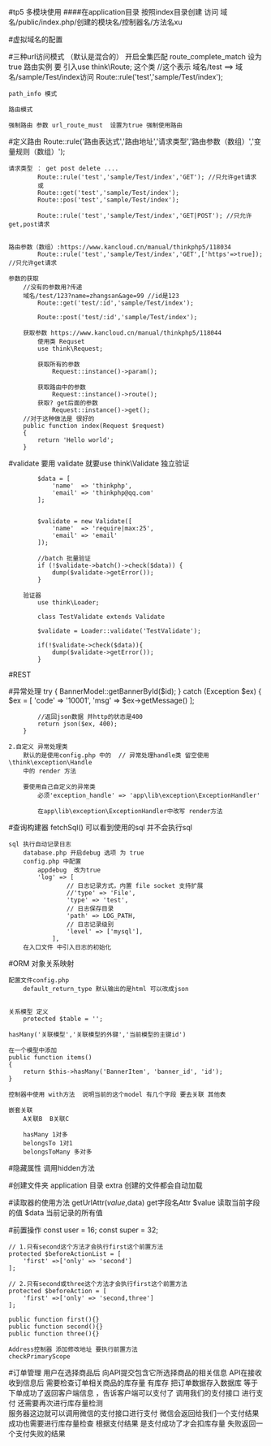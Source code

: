 #tp5 多模块使用
	####在application目录 按照index目录创建
		访问  域名/public/index.php/创建的模块名/控制器名/方法名xu

#虚拟域名的配置
	
#三种url访问模式 （默认是混合的）
    开启全集匹配
        route_complete_match 设为true
	路由实例 
	要 引入use think\Route; 这个类
	//这个表示 域名/test  ==> 域名/sample/Test/index访问
	Route::rule('test','sample/Test/index');


	path_info 模式

	路由模式 

	强制路由 参数	url_route_must  设置为true 强制使用路由

#定义路由
	Route::rule('路由表达式','路由地址','请求类型','路由参数（数组）','变量规则（数组）');
	
	请求类型 ： get post delete ....
			Route::rule('test','sample/Test/index','GET'); //只允许get请求
			或
			Route::get('test','sample/Test/index');
			Route::pos('test','sample/Test/index');

			Route::rule('test','sample/Test/index','GET|POST'); //只允许get,post请求


	路由参数（数组）:https://www.kancloud.cn/manual/thinkphp5/118034
			Route::rule('test','sample/Test/index','GET',['https'=>true]); //只允许get请求

	参数的获取
		//没有的参数用?传递
		域名/test/123?name=zhangsan&age=99 //id是123
			Route::get('test/:id','sample/Test/index');

			Route::post('test/:id','sample/Test/index');

		获取参数 https://www.kancloud.cn/manual/thinkphp5/118044
			使用类 Requset
			use think\Request;

			获取所有的参数
				Request::instance()->param();

			获取路由中的参数
				Request::instance()->route();
			获取? get后面的参数
				Request::instance()->get();	
		//对于这种做法是 很好的
		public function index(Request $request)
    	{
        	return 'Hello world';
    	}
#validate
		要用 validate 就要use think\Validate
		独立验证

			$data = [
			    'name'  => 'thinkphp',
			    'email' => 'thinkphp@qq.com'
			];

			
			$validate = new Validate([
			    'name'  => 'require|max:25',
			    'email' => 'email'
			]);

			//batch 批量验证
			if (!$validate->batch()->check($data)) {
			    dump($validate->getError());
			}

		验证器
			use think\Loader;

			class TestValidate extends Validate

			$validate = Loader::validate('TestValidate');

			if(!$validate->check($data)){
			    dump($validate->getError());
			}

#REST

#异常处理
        try {
            BannerModel::getBannerById($id);
        } catch (Exception $ex) {
            $ex = [
                'code' => '10001',
                'msg' => $ex->getMessage()
            ];

            //返回json数据 并http的状态是400
            return json($ex, 400);
        }

    2.自定义 异常处理类
        默认的是使用config.php 中的  // 异常处理handle类 留空使用 \think\exception\Handle
        中的 render 方法

        要使用自己自定义的异常类
            必须'exception_handle' => 'app\lib\exception\ExceptionHandler'

            在app\lib\exception\ExceptionHandler中改写 render方法

#查询构建器
    fetchSql() 可以看到使用的sql 并不会执行sql

    sql 执行自动记录日志
        database.php 开启debug 选项 为 true
        config.php 中配置
            appdebug  改为true
            'log' => [
                    // 日志记录方式，内置 file socket 支持扩展
                    //'type' => 'File',
                    'type' => 'test',
                    // 日志保存目录
                    'path' => LOG_PATH,
                    // 日志记录级别
                    'level' => ['mysql'],
                ],
        在入口文件 中引入日志的初始化
#ORM
    对象关系映射

    配置文件config.php
        default_return_type 默认输出的是html 可以改成json


	关系模型 定义
	    protected $table = '';

	hasMany('关联模型','关联模型的外键','当前模型的主键id')

	在一个模型中添加
	public function items()
    {
        return $this->hasMany('BannerItem', 'banner_id', 'id');
    }

    控制器中使用 with方法  说明当前的这个model 有几个字段 要去关联 其他表

    嵌套关联
        A关联B  B关联C

        hasMany 1对多
        belongsTo 1对1
        belongsToMany 多对多


#隐藏属性
    调用hidden方法


#创建文件夹 application 目录
    extra  创建的文件都会自动加载

#读取器的使用方法
    getUrlAttr($value,$data)  get字段名Attr
        $value  读取当前字段的值
        $data   当前记录的所有值
	
	
#前置操作 
    const user   = 16;
    const super   = 32;
    
    // 1.只有second这个方法才会执行first这个前置方法 
    protected $beforeActionList = [
        'first' =>['only' => 'second']
    ];
    
    // 2.只有second或three这个方法才会执行first这个前置方法 
    protected $beforeAction = [
        'first' =>['only' => 'second,three']
    ];
        
    public function first(){}
    public function second(){}
    public function three(){}
    
    Address控制器 添加修改地址 要执行前置方法
    checkPrimaryScope

#订单管理
  用户在选择商品后 向API提交包含它所选择商品的相关信息
  API在接收收到信息后 需要检查订单相关商品的库存量
  有库存 把订单数据存入数据库 等于下单成功了返回客户端信息 ，告诉客户端可以支付了
  调用我们的支付接口 进行支付
  还需要再次进行库存量检测  
  服务器这边就可以调用微信的支付接口进行支付
  微信会返回给我们一个支付结果 
  成功也需要进行库存量检查
  根据支付结果 是支付成功了才会扣库存量 失败返回一个支付失败的结果
  
  
  
  ##
  

        
    
                            
             
  
  
  
  
  
  
  
  
  
  
  
  
  
  
  
  
  
  
  
  
  
  
  
  
  
  
  
  
  
  
